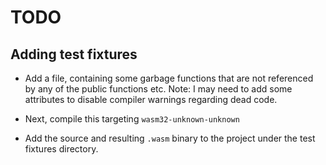 # TODO

## Adding test fixtures

*  Add a file, containing some garbage functions that are not referenced by
   any of the public functions etc. Note: I may need to add some attributes to
   disable compiler warnings regarding dead code.

*  Next, compile this targeting `wasm32-unknown-unknown`

*  Add the source and resulting `.wasm` binary to the project under the test
   fixtures directory.

